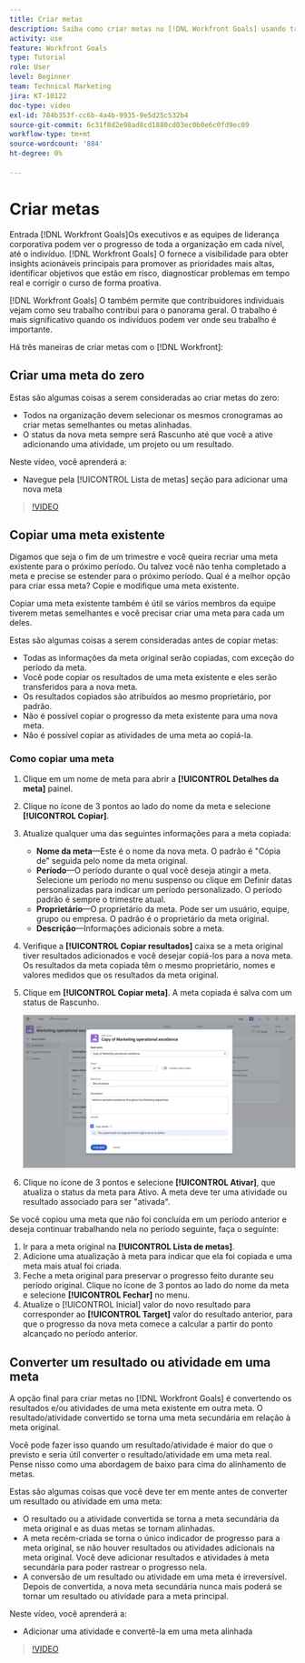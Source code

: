 ```yaml
---
title: Criar metas
description: Saiba como criar metas no [!DNL Workfront Goals] usando três opções diferentes.
activity: use
feature: Workfront Goals
type: Tutorial
role: User
level: Beginner
team: Technical Marketing
jira: KT-10122
doc-type: video
exl-id: 784b353f-cc6b-4a4b-9935-9e5d25c532b4
source-git-commit: 6c31f8d2e98ad8cd1880cd03ec0b0e6c0fd9ec09
workflow-type: tm+mt
source-wordcount: '884'
ht-degree: 0%

---
```


# Criar metas

Entrada [!DNL Workfront Goals]Os executivos e as equipes de liderança corporativa podem ver o progresso de toda a organização em cada nível, até o indivíduo. [!DNL Workfront Goals] O fornece a visibilidade para obter insights acionáveis principais para promover as prioridades mais altas, identificar objetivos que estão em risco, diagnosticar problemas em tempo real e corrigir o curso de forma proativa.

[!DNL Workfront Goals] O também permite que contribuidores individuais vejam como seu trabalho contribui para o panorama geral. O trabalho é mais significativo quando os indivíduos podem ver onde seu trabalho é importante.

Há três maneiras de criar metas com o [!DNL Workfront]:

## Criar uma meta do zero

Estas são algumas coisas a serem consideradas ao criar metas do zero:

* Todos na organização devem selecionar os mesmos cronogramas ao criar metas semelhantes ou metas alinhadas.
* O status da nova meta sempre será Rascunho até que você a ative adicionando uma atividade, um projeto ou um resultado.

Neste vídeo, você aprenderá a:

* Navegue pela [!UICONTROL Lista de metas] seção para adicionar uma nova meta

>[!VIDEO](https://video.tv.adobe.com/v/335191/?quality=12&learn=on)

## Copiar uma meta existente

Digamos que seja o fim de um trimestre e você queira recriar uma meta existente para o próximo período. Ou talvez você não tenha completado a meta e precise se estender para o próximo período. Qual é a melhor opção para criar essa meta? Copie e modifique uma meta existente.

Copiar uma meta existente também é útil se vários membros da equipe tiverem metas semelhantes e você precisar criar uma meta para cada um deles.

Estas são algumas coisas a serem consideradas antes de copiar metas:

* Todas as informações da meta original serão copiadas, com exceção do período da meta.
* Você pode copiar os resultados de uma meta existente e eles serão transferidos para a nova meta.
* Os resultados copiados são atribuídos ao mesmo proprietário, por padrão.
* Não é possível copiar o progresso da meta existente para uma nova meta.
* Não é possível copiar as atividades de uma meta ao copiá-la.

### Como copiar uma meta

1. Clique em um nome de meta para abrir a **[!UICONTROL Detalhes da meta]** painel.
1. Clique no ícone de 3 pontos ao lado do nome da meta e selecione **[!UICONTROL Copiar]**.
1. Atualize qualquer uma das seguintes informações para a meta copiada:
   * **Nome da meta**—Este é o nome da nova meta. O padrão é &quot;Cópia de&quot; seguida pelo nome da meta original.
   * **Período**—O período durante o qual você deseja atingir a meta. Selecione um período no menu suspenso ou clique em Definir datas personalizadas para indicar um período personalizado. O período padrão é sempre o trimestre atual.
   * **Proprietário**—O proprietário da meta. Pode ser um usuário, equipe, grupo ou empresa. O padrão é o proprietário da meta original.
   * **Descrição**—Informações adicionais sobre a meta.

1. Verifique a **[!UICONTROL Copiar resultados]** caixa se a meta original tiver resultados adicionados e você desejar copiá-los para a nova meta. Os resultados da meta copiada têm o mesmo proprietário, nomes e valores medidos que os resultados da meta original.

1. Clique em **[!UICONTROL Copiar meta]**. A meta copiada é salva com um status de Rascunho.

   ![Uma imagem do [!UICONTROL Detalhes da meta] painel no [!DNL Workfront Goals] com o [!UICONTROL Copiar] opção](assets/03-workfront-goals-copy-a-goal.png)

1. Clique no ícone de 3 pontos e selecione  **[!UICONTROL Ativar]**, que atualiza o status da meta para Ativo. A meta deve ter uma atividade ou resultado associado para ser &quot;ativada&quot;.

Se você copiou uma meta que não foi concluída em um período anterior e deseja continuar trabalhando nela no período seguinte, faça o seguinte:

1. Ir para a meta original na **[!UICONTROL Lista de metas]**.
1. Adicione uma atualização à meta para indicar que ela foi copiada e uma meta mais atual foi criada.
1. Feche a meta original para preservar o progresso feito durante seu período original. Clique no ícone de 3 pontos ao lado do nome da meta e selecione **[!UICONTROL Fechar]** no menu.
1. Atualize o [!UICONTROL Inicial] valor do novo resultado para corresponder ao **[!UICONTROL Target]** valor do resultado anterior, para que o progresso da nova meta comece a calcular a partir do ponto alcançado no período anterior.

## Converter um resultado ou atividade em uma meta

A opção final para criar metas no [!DNL Workfront Goals] é convertendo os resultados e/ou atividades de uma meta existente em outra meta. O resultado/atividade convertido se torna uma meta secundária em relação à meta original.

Você pode fazer isso quando um resultado/atividade é maior do que o previsto e seria útil converter o resultado/atividade em uma meta real. Pense nisso como uma abordagem de baixo para cima do alinhamento de metas.

Estas são algumas coisas que você deve ter em mente antes de converter um resultado ou atividade em uma meta:

* O resultado ou a atividade convertida se torna a meta secundária da meta original e as duas metas se tornam alinhadas.
* A meta recém-criada se torna o único indicador de progresso para a meta original, se não houver resultados ou atividades adicionais na meta original. Você deve adicionar resultados e atividades à meta secundária para poder rastrear o progresso nela.
* A conversão de um resultado ou atividade em uma meta é irreversível. Depois de convertida, a nova meta secundária nunca mais poderá se tornar um resultado ou atividade para a meta principal.

Neste vídeo, você aprenderá a:

* Adicionar uma atividade e convertê-la em uma meta alinhada

>[!VIDEO](https://video.tv.adobe.com/v/335192/?quality=12&learn=on)

